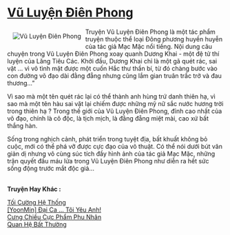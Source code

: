 <a href="https://utruyen.com/vu-luyen-dien-phong/6052/" title="Vũ Luyện Điên Phong"><h1>Vũ Luyện Điên Phong</h1></a><div style="display:table"><img align="right" style="float: left; padding: 10px;" src="https://utruyen.com/images/story/200x260/vu-luyen-dien-phong.jpg" alt="Vũ Luyện Điên Phong">Truyện Vũ Luyện Điên Phong là một tác phẩm truyện thuộc thể loại Đông phương huyền huyễn của tác giả Mạc Mặc nổi tiếng. Nội dung câu chuyện trong Vũ Luyện Điên Phong xoay quanh Dương Khai - một đệ tử thí luyện của Lăng Tiêu Các. Khởi đầu, Dương Khai chỉ là một gã quét rác, sai vặt ... vì vô tình mặt được một cuốn Hắc thư thần bí, từ đó chàng bước vào con đường võ đạo dài đằng đẵng nhưng cũng lắm gian truân trắc trở và đau thương...”<p></p>Vì sao mà một tên quét rác lại có thể thành anh hùng trứ danh thiên hạ, vì sao mà một tên hàu sai vặt lại chiếm được những mỹ nữ sắc nước hương trời trong thiên hạ ? Trong thế giới của Vũ Luyện Điên Phong, đỉnh cao nhất của võ đạo, chính là cô độc, là tịch mịch, là đằng đẵng miệt mài, cao xứ bất thắng hàn.<p></p>Sống trong nghịch cảnh, phát triển trong tuyệt địa, bất khuất không bỏ cuộc, mới có thể phá vỡ được cực đạo của võ thuật. Có thể nói dưới bút văn giản dị nhưng vô cùng súc tích đầy hình ảnh của tác giả Mạc Mặc, những trận quyết đấu máu lửa trong Vũ Luyện Điên Phong như diễn ra hết sức sống động trước mắt độc giả...</div><p><br><b>Truyện Hay Khác :</b></p><a href="https://utruyen.com/toi-cuong-he-thong/16293/" alt="Tối Cường Hệ Thống">Tối Cường Hệ Thống</a><br/><a href="https://dammyh.wordpress.com/2019/11/07/yoonmin-dai-ca-toi-yeu-anh/" alt="[YoonMin] Đại Ca ... Tôi Yêu Anh!">[YoonMin] Đại Ca ... Tôi Yêu Anh!</a><br/><a href="https://www.flickr.com/photos/183745219@N08/49127591423/" alt="Cưng Chiều Cực Phẩm Phu Nhân">Cưng Chiều Cực Phẩm Phu Nhân</a><br/><a href="https://dammy2019.blogspot.com/2019/11/quan-he-bat-thuong.html" alt="Quan Hệ Bất Thường">Quan Hệ Bất Thường</a><br/>